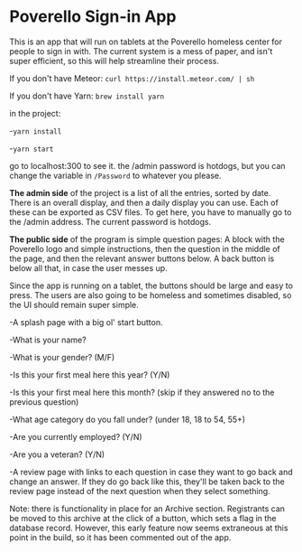 # Poverello Sign-in App

This is an app that will run on tablets at the Poverello homeless center for people to sign in with. The current system is a mess of paper, and isn't super efficient, so this will help streamline their process.

If you don't have Meteor:
`curl https://install.meteor.com/ | sh`

If you don't have Yarn:
`brew install yarn`

in the project:

-`yarn install`

-`yarn start`

go to localhost:300 to see it. the /admin password is hotdogs, but you can change the variable in `/Password` to whatever you please.

__The admin side__ of the project is a list of all the entries, sorted by date. There is an overall display, and then a daily display you can use. Each of these can be exported as CSV files. To get here, you have to manually go to the /admin address. The current password is hotdogs.

__The public side__ of the program is simple question pages: A block with the Poverello logo and simple instructions, then the question in the middle of the page, and then the relevant answer buttons below. A back button is below all that, in case the user messes up.

Since the app is running on a tablet, the buttons should be large and easy to press. The users are also going to be homeless and sometimes disabled, so the UI should remain super simple.

-A splash page with a big ol' start button.

-What is your name?

-What is your gender? (M/F)

-Is this your first meal here this year? (Y/N)

-Is this your first meal here this month? (skip if they answered no to the previous question)

-What age category do you fall under? (under 18, 18 to 54, 55+)

-Are you currently employed? (Y/N)

-Are you a veteran? (Y/N)

-A review page with links to each question in case they want to go back and change an answer. If they do go back like this, they'll be taken back to the review page instead of the next question when they select something.

Note: there is functionality in place for an Archive section. Registrants can be moved to this archive at the click of a button, which sets a flag in the database record. However, this early feature now seems extraneous at this point in the build, so it has been commented out of the app.
